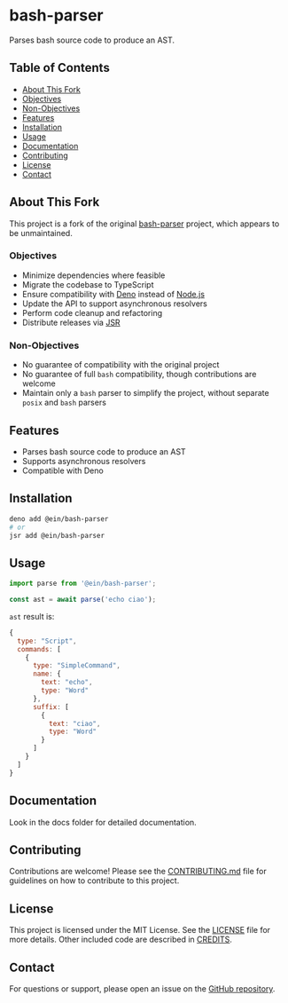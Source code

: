 # bash-parser

Parses bash source code to produce an AST.

## Table of Contents

- [About This Fork](#about-this-fork)
- [Objectives](#objectives)
- [Non-Objectives](#non-objectives)
- [Features](#features)
- [Installation](#installation)
- [Usage](#usage)
- [Documentation](#documentation)
- [Contributing](#contributing)
- [License](#license)
- [Contact](#contact)

## About This Fork

This project is a fork of the original [bash-parser](https://github.com/vorpaljs/bash-parser) project, which appears to be unmaintained.

### Objectives

- Minimize dependencies where feasible
- Migrate the codebase to TypeScript
- Ensure compatibility with [Deno](https://deno.com/) instead of [Node.js](https://nodejs.org/)
- Update the API to support asynchronous resolvers
- Perform code cleanup and refactoring
- Distribute releases via [JSR](https://jsr.io/)

### Non-Objectives

- No guarantee of compatibility with the original project
- No guarantee of full `bash` compatibility, though contributions are welcome
- Maintain only a `bash` parser to simplify the project, without separate `posix` and `bash` parsers

## Features

- Parses bash source code to produce an AST
- Supports asynchronous resolvers
- Compatible with Deno

## Installation

```bash
deno add @ein/bash-parser
# or
jsr add @ein/bash-parser
```

## Usage

```TypeScript
import parse from '@ein/bash-parser';

const ast = await parse('echo ciao');
```

`ast` result is:

```js
{
  type: "Script",
  commands: [
    {
      type: "SimpleCommand",
      name: {
        text: "echo",
        type: "Word"
      },
      suffix: [
        {
          text: "ciao",
          type: "Word"
        }
      ]
    }
  ]
}
```

## Documentation

Look in the docs folder for detailed documentation.

## Contributing

Contributions are welcome! Please see the [CONTRIBUTING.md](./CONTRIBUTING.md) file for guidelines on how to contribute to this project.

## License

This project is licensed under the MIT License. See the [LICENSE](./LICENCE) file for more details. Other included code are described in [CREDITS](./CREDITS).

## Contact

For questions or support, please open an issue on the [GitHub repository](https://github.com/mattiasrunge/bash-parser/issues).
